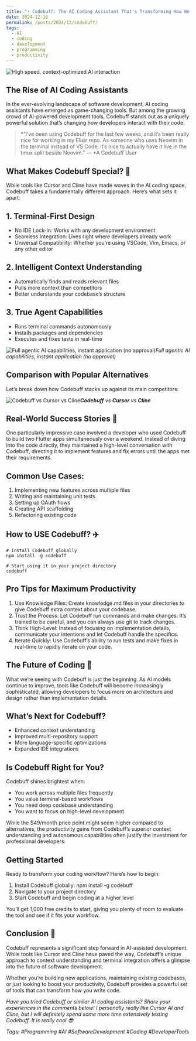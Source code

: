 ```yaml
---
title: "⚡️ Codebuff: The AI Coding Assistant That's Transforming How We Write Code"
date: 2024-12-16
permalink: /posts/2024/12/codebuff/
tags:
  - AI
  - coding
  - development
  - programming
  - productivity
---
```


![High speed, context-optimized AI interaction](https://miro.medium.com/v2/resize:fit:1400/format:webp/1*DQvnn_kQrzZG8QgRYdd7qQ.png)

## The Rise of AI Coding Assistants

In the ever-evolving landscape of software development, AI coding assistants have emerged as game-changing tools. But among the growing crowd of AI-powered development tools, Codebuff stands out as a uniquely powerful solution that’s changing how developers interact with their code.
> *“I’ve been using Codebuff for the last few weeks, and it’s been really nice for working in my Elixir repo. As someone who uses Neovim in the terminal instead of VS Code, it’s nice to actually have it live in the tmux split beside Neovim.” — *A Codebuff User

## What Makes Codebuff Special? 🤔

While tools like Cursor and Cline have made waves in the AI coding space, Codebuff takes a fundamentally different approach. Here’s what sets it apart:

## 1. Terminal-First Design
* No IDE Lock-in: Works with any development environment
* Seamless Integration: Lives right where developers already work
* Universal Compatibility: Whether you’re using VSCode, Vim, Emacs, or any other editor

## 2. Intelligent Context Understanding
* Automatically finds and reads relevant files
* Pulls more context than competitors
* Better understands your codebase’s structure

## 3. True Agent Capabilities

* Runs terminal commands autonomously
* Installs packages and dependencies
* Executes and fixes tests in real-time

![Full agentic AI capabilities, instant application (no approval)](https://cdn-images-1.medium.com/max/4496/1*lrbQ2E6MusZs9q1WhJiing.png)*Full agentic AI capabilities, instant application (no approval)*

## Comparison with Popular Alternatives

Let’s break down how Codebuff stacks up against its main competitors:

![**Codebuff** vs **Cursor** vs **Cline**](https://cdn-images-1.medium.com/max/2768/1*Jhxt4WcF1zKb8i8fo5Sb2w.png)***Codebuff** vs **Cursor** vs **Cline***

## Real-World Success Stories 🌟

One particularly impressive case involved a developer who used Codebuff to build two Flutter apps simultaneously over a weekend. Instead of diving into the code directly, they maintained a high-level conversation with Codebuff, directing it to implement features and fix errors until the apps met their requirements.

## Common Use Cases:

1. Implementing new features across multiple files
2. Writing and maintaining unit tests
3. Setting up OAuth flows
4. Creating API scaffolding
5. Refactoring existing code

## How to USE Codebuff? ✈️

    # Install Codebuff globally
    npm install -g codebuff

    # Start using it in your project directory
    codebuff

## Pro Tips for Maximum Productivity

1. Use Knowledge Files: Create knowledge.md files in your directories to give Codebuff extra context about your codebase.
2. Trust the Process: Let Codebuff run commands and make changes. It’s trained to be careful, and you can always use git to track changes.
3. Think High-Level: Instead of focusing on implementation details, communicate your intentions and let Codebuff handle the specifics.
4. Iterate Quickly: Use Codebuff’s ability to run tests and make fixes in real-time to rapidly iterate on your code.

## The Future of Coding 🔮

What we’re seeing with Codebuff is just the beginning. As AI models continue to improve, tools like Codebuff will become increasingly sophisticated, allowing developers to focus more on architecture and design rather than implementation details.

## What’s Next for Codebuff?

* Enhanced context understanding
* Improved multi-repository support
* More language-specific optimizations
* Expanded IDE integrations

## Is Codebuff Right for You?

Codebuff shines brightest when:

* You work across multiple files frequently
* You value terminal-based workflows
* You need deep codebase understanding
* You want to focus on high-level development

While the $49/month price point might seem higher compared to alternatives, the productivity gains from Codebuff’s superior context understanding and autonomous capabilities often justify the investment for professional developers.

## Getting Started

Ready to transform your coding workflow? Here’s how to begin:

1. Install Codebuff globally: npm install -g codebuff
2. Navigate to your project directory
3. Start Codebuff and begin coding at a higher level

You’ll get 1,000 free credits to start, giving you plenty of room to evaluate the tool and see if it fits your workflow.

## Conclusion 🎯

Codebuff represents a significant step forward in AI-assisted development. While tools like Cursor and Cline have paved the way, Codebuff’s unique approach to context understanding and terminal integration offers a glimpse into the future of software development.

Whether you’re building new applications, maintaining existing codebases, or just looking to boost your productivity, Codebuff provides a powerful set of tools that can transform how you write code.

*Have you tried Codebuff or similar AI coding assistants? Share your experiences in the comments below!
I personally really like Cursor AI and Cline, but I will definitely spend some more time extensively testing Codebuff. It is really cool 😎*

*Tags: #Programming #AI #SoftwareDevelopment #Coding #DeveloperTools*
